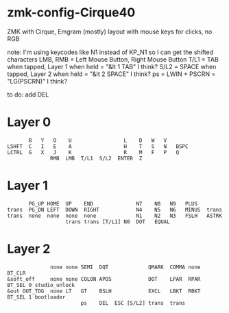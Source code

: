 # zmk-config-Cirque40
ZMK with Cirque, Emgram (mostly) layout with mouse keys for clicks, no RGB

note: I'm using keycodes like N1 instead of KP_N1 so I can get the shifted characters
LMB, RMB = Left Mouse Button, Right Mouse Button
T/L1 = TAB when tapped, Layer 1 when held = "&lt 1 TAB" I think?
S/L2 = SPACE when tapped, Layer 2 when held = "&lt 2 SPACE" I think?
ps = LWIN + PSCRN = "LG(PSCRN)" I think? 

to do: add DEL

# Layer 0

           B   Y   O    U                 L    D   W   V
    LSHFT  C   I   E    A                 H    T   S   N   BSPC
    LCTRL  G   X   J    K                 R    M   F   P   Q
                  RMB  LMB  T/L1  S/L2  ENTER  Z

# Layer 1

           PG_UP HOME  UP    END              N7    N8   N9   PLUS
    trans  PG_DN LEFT  DOWN  RIGHT            N4    N5   N6   MINUS  trans
    trans  none  none  none  none             N1    N2   N3   FSLH   ASTRK
                       trans trans [T/L1] N0  DOT   EQUAL

# Layer 2

                  none none SEMI  DQT             QMARK  COMMA none  BT_CLR
    &soft_off     none none COLON APOS            DOT    LPAR  RPAR  BT_SEL 0 studio_unlock
    &out OUT_TOG  none LT   GT    BSLH            EXCL   LBKT  RBKT  BT_SEL 1 bootloader
                            ps    DEL  ESC [S/L2] trans  trans
